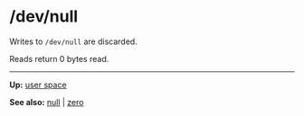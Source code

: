 # /dev/null

Writes to `/dev/null` are discarded.

Reads return 0 bytes read.

---
**Up:** [user space](../userspace.md)

**See also:** [null](null.md) | [zero](zero.md)